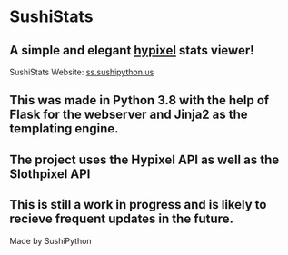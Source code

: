 # SushiStats
## A simple and elegant [hypixel](https://hypixel.net/) stats viewer!

SushiStats Website: [ss.sushipython.us](https://ss.sushipython.us)

## This was made in Python 3.8 with the help of Flask for the webserver and Jinja2 as the templating engine.
## The project uses the Hypixel API as well as the Slothpixel API

## This is still a work in progress and is likely to recieve frequent updates in the future.

Made by SushiPython